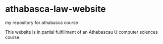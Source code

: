 # athabasca-law-website
my repository for athabasca course

This website is in partial fulfillment of an Athabascau U computer sciences course
